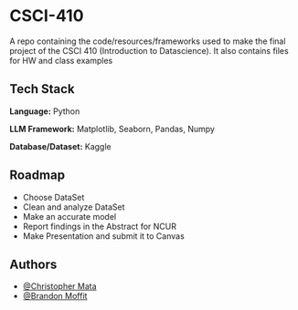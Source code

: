 # CSCI-410

A repo containing the code/resources/frameworks used to make the final project of the CSCI 410 (Introduction to Datascience).
It also contains files for HW and class examples

## Tech Stack

**Language:** Python

**LLM Framework:** Matplotlib, Seaborn, Pandas, Numpy

**Database/Dataset:** Kaggle


## Roadmap

-   Choose DataSet
-   Clean and analyze DataSet
-   Make an accurate model
-   Report findings in the Abstract for NCUR
-   Make Presentation and submit it to Canvas


## Authors

- [@Christopher Mata](https://github.com/Christopher-Mata)
- [@Brandon Moffit](https://github.com/Xgamer427)

